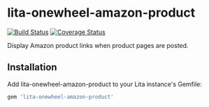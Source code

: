 # lita-onewheel-amazon-product

[![Build Status](https://travis-ci.org/onewheelskyward/lita-onewheel-amazon-product.png?branch=master)](https://travis-ci.org/onewheelskyward/lita-onewheel-amazon-product)
[![Coverage Status](https://coveralls.io/repos/onewheelskyward/lita-onewheel-amazon-product/badge.png)](https://coveralls.io/r/onewheelskyward/lita-onewheel-amazon-product)

Display Amazon product links when product pages are posted.

## Installation

Add lita-onewheel-amazon-product to your Lita instance's Gemfile:

``` ruby
gem 'lita-onewheel-amazon-product'
```

